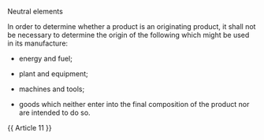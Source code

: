 
Neutral elements

In order to determine whether a product is an originating product, it shall not be necessary to determine the origin of the following which might be used in its manufacture:

- energy and fuel;

- plant and equipment;

- machines and tools;

- goods which neither enter into the final composition of the product nor are intended to do so.

{{ Article 11 }}
